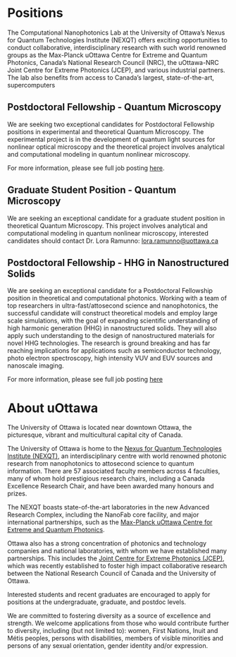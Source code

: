 # Positions

The Computational Nanophotonics Lab at the University of Ottawa’s Nexus for Quantum Technologies Institute (NEXQT) offers exciting opportunities to conduct collaborative, interdisciplinary research with such world renowned groups as the Max-Planck uOttawa Centre for Extreme and Quantum Photonics, Canada’s National Research Council (NRC), the uOttawa-NRC Joint Centre for Extreme Photonics (JCEP), and various industrial partners. The lab also benefits from access to Canada’s largest, state-of-the-art, supercomputers

## Postdoctoral Fellowship - Quantum Microscopy

We are seeking two exceptional candidates for Postdoctoral Fellowship positions in experimental and theoretical Quantum Microscopy. The experimental project is in the development of quantum light sources for nonlinear optical microscopy and the theoretical project involves analytical and computational modeling in quantum nonlinear microscopy. 

For more information, please see full job posting [here](https://mysite.science.uottawa.ca/lramunno/wp-content/uploads/2022/11/Quantum_Mining_2_Postdocs_Ad-002.pdf). 

## Graduate Student Position - Quantum Microscopy

We are seeking an exceptional candidate for a graduate student position in theoretical Quantum Microscopy. This project involves analytical and computational modeling in quantum nonlinear microscopy, interested candidates should contact Dr. Lora Ramunno: [lora.ramunno@uottawa.ca](lora.ramunno@uottawa.ca)

## Postdoctoral Fellowship - HHG in Nanostructured Solids

We are seeking an exceptional candidate for a Postdoctoral Fellowship position in theoretical and computational photonics. Working with a team of top researchers in ultra-fast/attosecond science and nanophotonics, the successful candidate will construct theoretical models and employ large scale simulations, with the goal of expanding scientific understanding of high harmonic generation (HHG) in nanostructured solids. They will also apply such understanding to the design of nanostructured materials for novel HHG technologies. The research is ground breaking and has far reaching implications for applications such as semiconductor technology, photo electron spectroscopy, high intensity VUV and EUV sources and nanoscale imaging.

For more information, please see full job posting [here](https://mysite.science.uottawa.ca/lramunno/wp-content/uploads/2020/07/PDF-computational-photonics-HHG-in-nanostructured-solids.pdf)

# About uOttawa

The University of Ottawa is located near downtown Ottawa, the picturesque, vibrant and multicultural capital city of Canada.

The University of Ottawa is home to the [Nexus for Quantum Technologies Institute (NEXQT)](https://www2.uottawa.ca/research-innovation/quantum-institute), an interdisciplinary centre with world renowned photonic research from nanophotonics to attosecond science to quantum information. There are 57 associated faculty members across 4 faculties, many of whom hold prestigious research chairs, including a Canada Excellence Research Chair, and have been awarded many honours and prizes.

The NEXQT boasts state-of-the-art laboratories in the new Advanced Research Complex, including the NanoFab core facility, and major international partnerships, such as the [Max-Planck uOttawa Centre for Extreme and Quantum Photonics](http://www.mpc-eqp.ca).

Ottawa also has a strong concentration of photonics and technology companies and national laboratories, with whom we have established many partnerships. This includes the [Joint Centre for Extreme Photonics (JCEP)](http://extremephotonics.com), which was recently established to foster high impact collaborative research between the National Research Council of Canada and the University of Ottawa.

Interested students and recent graduates are encouraged to apply for positions at the undergraduate, graduate, and postdoc levels.

We are committed to fostering diversity as a source of excellence and strength. We welcome applications from those who would contribute further to diversity, including (but not limited to): women,  First Nations, Inuit and Métis peoples, persons with disabilities, members of visible minorities and persons of any sexual orientation, gender identity  and/or expression.